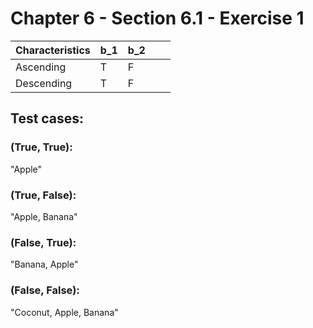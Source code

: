 # Chapter 6 - Section 6.1 - Exercise 1

| Characteristics | b_1 | b_2 |   |   |
|-----------------|-----|-----|---|---|
| Ascending       | T   | F   |   |   |
| Descending      | T   | F   |   |   |

## Test cases:

### (True, True):
"Apple"

### (True, False):
"Apple, Banana"

### (False, True):
"Banana, Apple"

### (False, False):

"Coconut, Apple, Banana"